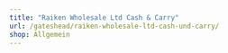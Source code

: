 ```yaml
---
title: "Raiken Wholesale Ltd Cash & Carry"
url: /gateshead/raiken-wholesale-ltd-cash-und-carry/
shop: Allgemein
---
```

